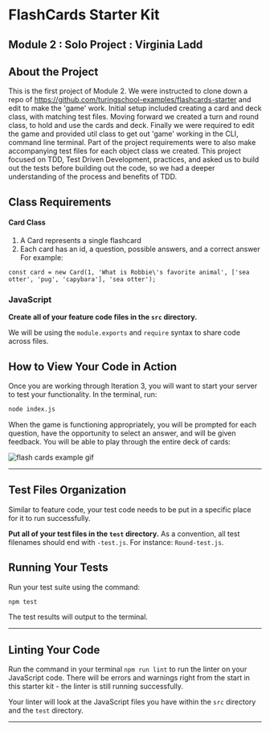 # FlashCards Starter Kit

## Module 2 : Solo Project : Virginia Ladd

## About the Project

This is the first project of Module 2. We were instructed to clone down a repo of https://github.com/turingschool-examples/flashcards-starter and edit to make the 'game' work. Initial setup included creating a card and deck class, with matching test files. Moving forward we created a turn and round class, to hold and use the cards and deck. Finally we were required to edit the game and provided util class to get out 'game' working in the CLI, command line terminal. Part of the project requirements were to also make accompanying test files for each object class we created. This project focused on TDD, Test Driven Development, practices, and asked us to build out the tests before building out the code, so we had a deeper understanding of the process and benefits of TDD. 

## Class Requirements
#### Card Class
1. A Card represents a single flashcard
2. Each card has an id, a question, possible answers, and a correct answer
For example:
```
const card = new Card(1, 'What is Robbie\'s favorite animal', ['sea otter', 'pug', 'capybara'], 'sea otter');
```

### JavaScript

**Create all of your feature code files in the `src` directory.**

We will be using the `module.exports` and `require` syntax to share code across files.

## How to View Your Code in Action

Once you are working through Iteration 3, you will want to start your server to test your functionality.
In the terminal, run:

```bash
node index.js
```

When the game is functioning appropriately, you will be prompted for each question, have the opportunity to select an answer, and will be given feedback. You will be able to play through the entire deck of cards:

![flash cards example gif](https://media.giphy.com/media/1zkb1q58eTiTH6D7wc/giphy.gif)

---

## Test Files Organization

Similar to feature code, your test code needs to be put in a specific place for it to run successfully.

**Put all of your test files in the `test` directory.** As a convention, all test filenames should end with `-test.js`. For instance: `Round-test.js`.

## Running Your Tests

Run your test suite using the command:

```bash
npm test
```

The test results will output to the terminal.

---

## Linting Your Code

Run the command in your terminal `npm run lint` to run the linter on your JavaScript code. There will be errors and warnings right from the start in this starter kit - the linter is still running successfully.

Your linter will look at the JavaScript files you have within the `src` directory and the `test` directory. 

---
